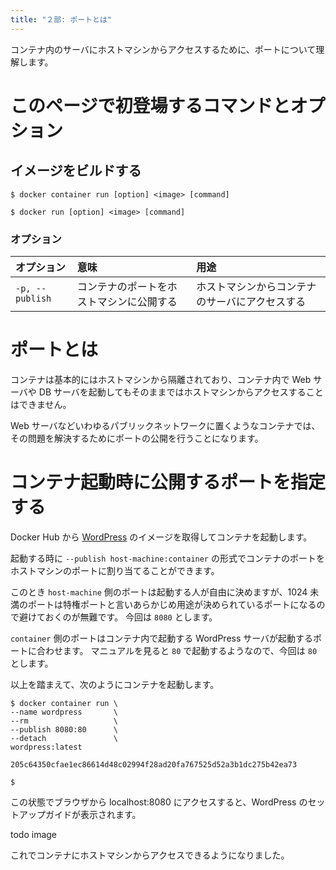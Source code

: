 ```yaml
---
title: "２部: ポートとは"
---
```


コンテナ内のサーバにホストマシンからアクセスするために、ポートについて理解します。

# このページで初登場するコマンドとオプション
## イメージをビルドする
```:新コマンド
$ docker container run [option] <image> [command]
```

```:旧コマンド
$ docker run [option] <image> [command]
```

### オプション
オプション | 意味 | 用途  
:-- | :-- | :--
`-p, --publish`   | コンテナのポートをホストマシンに公開する | ホストマシンからコンテナのサーバにアクセスする

# ポートとは
コンテナは基本的にはホストマシンから隔離されており、コンテナ内で Web サーバや DB サーバを起動してもそのままではホストマシンからアクセスすることはできません。

Web サーバなどいわゆるパブリックネットワークに置くようなコンテナでは、その問題を解決するためにポートの公開を行うことになります。

# コンテナ起動時に公開するポートを指定する
Docker Hub から [WordPress](https://hub.docker.com/_/wordpress) のイメージを取得してコンテナを起動します。

起動する時に `--publish host-machine:container` の形式でコンテナのポートをホストマシンのポートに割り当てることができます。

このとき `host-machine` 側のポートは起動する人が自由に決めますが、1024 未満のポートは特権ポートと言いあらかじめ用途が決められているポートになるので避けておくのが無難です。
今回は `8080` とします。

`container` 側のポートはコンテナ内で起動する WordPress サーバが起動するポートに合わせます。
マニュアルを見ると `80` で起動するようなので、今回は `80` とします。

以上を踏まえて、次のようにコンテナを起動します。

```:Host Machine
$ docker container run \
--name wordpress       \
--rm                   \
--publish 8080:80      \
--detach               \
wordpress:latest

205c64350cfae1ec86614d48c02994f28ad20fa767525d52a3b1dc275b42ea73

$
```

この状態でブラウザから localhost:8080 にアクセスすると、WordPress のセットアップガイドが表示されます。

todo image

これでコンテナにホストマシンからアクセスできるようになりました。
